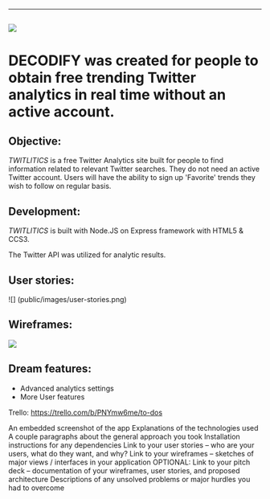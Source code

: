 ---
![](public/images/twitlitics.png)
-


# DECODIFY was created for people  to obtain free trending Twitter analytics in real time without an active account.
 
## Objective:

<i>TWITLITICS</i> is a free Twitter Analytics site built for people to find information related to relevant Twitter searches. They do not need an active Twitter account. Users will have the ability to sign up 'Favorite' trends they wish to follow on regular basis.

## Development:

<i>TWITLITICS</i> is built with Node.JS on Express framework with HTML5 & CCS3.

The Twitter API was utilized for analytic results.



## User stories:
![] (public/images/user-stories.png)


## Wireframes:
![](public/images/wireframes.png)


## Dream features:
- Advanced analytics settings
- More User features

Trello: https://trello.com/b/PNYmw6me/to-dos


An embedded screenshot of the app
Explanations of the technologies used
A couple paragraphs about the general approach you took
Installation instructions for any dependencies
Link to your user stories – who are your users, what do they want, and why?
Link to your wireframes – sketches of major views / interfaces in your application
OPTIONAL: Link to your pitch deck – documentation of your wireframes, user stories, and proposed architecture
Descriptions of any unsolved problems or major hurdles you had to overcome